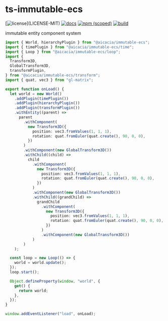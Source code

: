 # ts-immutable-ecs

[![license](https://img.shields.io/badge/license-MIT%2FApache--2.0-blue")](LICENSE-MIT)
[![docs](https://img.shields.io/badge/docs-typescript-blue.svg)](https://aicacia.github.io/ts-immutable-ecs/)
[![npm (scoped)](https://img.shields.io/npm/v/@aicacia/immutable-ecs)](https://www.npmjs.com/package/@aicacia/immutable-ecs)
[![build](https://github.com/aicacia/ts-immutable-ecs/workflows/Test/badge.svg)](https://github.com/aicacia/ts-immutable-ecs/actions?query=workflow%3ATest)

immutable entity component system

```ts
import { World, hierarchyPlugin } from "@aicacia/immutable-ecs";
import { timePlugin } from "@aicacia/immutable-ecs/time";
import { Loop } from "@aicacia/immutable-ecs/loop";
import {
  Transform3D,
  GlobalTransform3D,
  transformPlugin,
} from "@aicacia/immutable-ecs/transform";
import { quat, vec3 } from "gl-matrix";

export function onLoad() {
  let world = new World()
    .addPlugin(timePlugin())
    .addPlugin(hierarchyPlugin())
    .addPlugin(transformPlugin())
    .withEntity((parent) =>
      parent
        .withComponent(
          new Transform3D({
            position: vec3.fromValues(1, 1, 1),
            rotation: quat.fromEuler(quat.create(), 90, 0, 0),
          })
        )
        .withComponent(new GlobalTransform3D())
        .withChild((child) =>
          child
            .withComponent(
              new Transform3D({
                position: vec3.fromValues(1, 1, 1),
                rotation: quat.fromEuler(quat.create(), 90, 0, 0),
              })
            )
            .withComponent(new GlobalTransform3D())
            .withChild((grandChild) =>
              grandChild
                .withComponent(
                  new Transform3D({
                    position: vec3.fromValues(1, 1, 1),
                    rotation: quat.fromEuler(quat.create(), 90, 0, 0),
                  })
                )
                .withComponent(new GlobalTransform3D())
            )
        )
    );

  const loop = new Loop(() => {
    world = world.update();
  });
  loop.start();

  Object.defineProperty(window, "world", {
    get() {
      return world;
    },
  });
}

window.addEventListener("load", onLoad);
```
